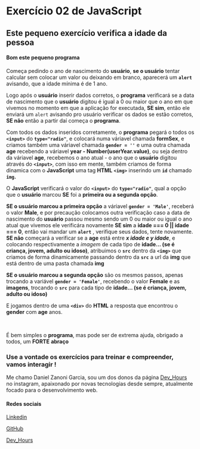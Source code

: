 # Exercício 02 de JavaScript


## Este pequeno exercício verifica a idade da pessoa

#### Bom este pequeno programa
Começa pedindo o ano de nascimento do **usuário**, **se o usuário** tentar calcular sem colocar um valor ou deixando em branco, aparecerá um **`alert`** avisando, que a idade mínima é de 1 ano.

Logo após o **usuário** inserir dados corretos, o **programa** verificará se a data de nascimento que o **usuário** digitou é igual a 0 ou maior que o ano em que vivemos no momento em que a aplicação for executada, **SE sim**, então ele enviará um `alert` avisando pro usuário verificar os dados se estão corretos, **SE não** então a partir daí começa o **programa**.

Com todos os dados inseridos corretamente, o **programa** pegará o todos os **`<input>`** do **`type="radio"`**, e colocará numa váriavel chamada **formSex**, e criamos também uma váriavel chamada **`gender = ''`** e uma outra chamada **age** recebendo a váriavel **year - Number(userYear.value)**, ou seja dentro da váriavel **age**, recebemos o ano atual - o ano que o **usuário** digitou através do **`<input>`**, com isso em mente, também criamos de forma dinamica com o **JavaScript** uma tag **HTML** **`<img>`** inserindo um **`id`** chamado **`img`.**

O **JavaScript** verificará o valor do **`<input>`** do **`type="radio"`**, qual a opção que o **usuário** marcou **SE** foi a **primeira ou a segunda opção**.

**SE o usuário marcou a primeira opção** a váriavel **`gender = 'Male'`**, receberá o valor **Male**, e por precaução colocamos outra verificação caso a data de nascimento do **usuário** passou mesmo sendo um 0 ou maior ou igual o ano atual que vivemos ele verificára novamente **SE sim** a **idade === 0 || idade === 0**, então vai mandar um **`alert`** , verifique seus dados, tente novamente. **SE não** começará a verificar se a **age** está entre ***x idade e y idade***, e colocando respectivamente a *imagem* de cada tipo de **idade... (se é criança, jovem, adulto ou idoso)**, atribuimos o **`src`** dentro da **`<img>`** que criamos de forma dinamicamente passando dentro da **`src`** a url da **img** que está dentro de uma pasta chamada **img**

**SE o usuário marcou a segunda opção** são os mesmos passos, apenas trocando a variável **`gender = 'Female'`**, recebendo o valor **Female** e as **imagens**, trocando o **`src`** para cada tipo de **idade... (se é criança, jovem, adulto ou idoso)**

E jogamos dentro de uma **`<div>`** do **HTML** a resposta que encontrou o **gender** com **age** anos.

&nbsp;

É bem simples o **programa**, mas pode ser de extrema ajuda, obrigado a todos, um **FORTE** **abraço**

### Use a vontade os exercícios para treinar e compreender, vamos interagir !

Me chamo Daniel Zanoni Garcia, sou um dos donos da página [Dev_Hours](https://www.instagram.com/dev_hours) no instagram, apaixonado por novas tecnologias desde sempre, atualmente focado para o desenvolvimento web.

#### Redes sociais

[Linkedin](https://www.linkedin.com/in/daniel-zanoni-garcia)

[GitHub](https://github.com/DanielZG20)

[Dev_Hours](https://www.instagram.com/dev_hours)
